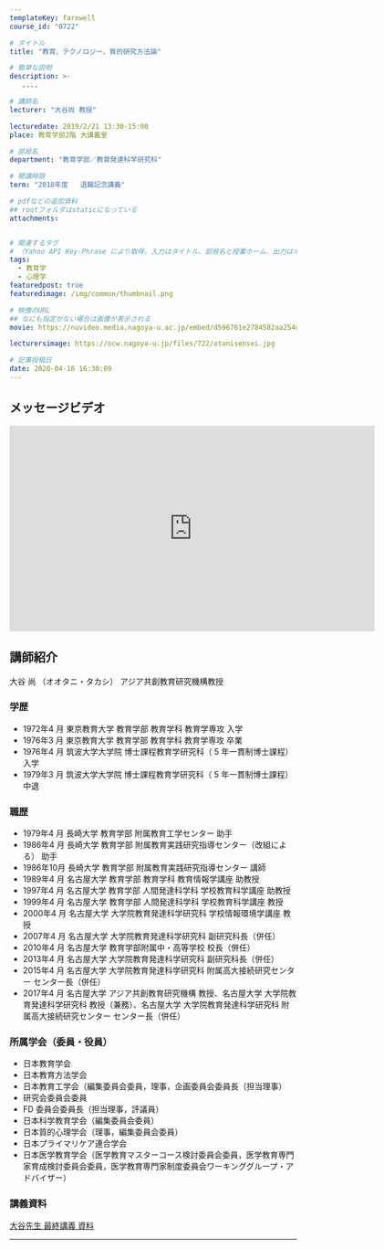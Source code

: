 ```yaml
---
templateKey: farewell
course_id: "0722"

# タイトル
title: "教育、テクノロジー、質的研究方法論"

# 簡単な説明
description: >-
   ....

# 講師名
lecturer: "大谷尚 教授"

lecturedate: 2019/2/21 13:30-15:00
place: 教育学部2階 大講義室

# 部局名
department: "教育学部／教育発達科学研究科"

# 開講時限
term: "2018年度	退職記念講義"

# pdfなどの追加資料
## rootフォルダはstaticになっている
attachments:


# 関連するタグ
# （Yahoo API Key-Phrase により取得。入力はタイトル、部局名と授業ホーム、出力はキーフレーズ（tags））
tags:
  - 教育学
  - 心理学
featuredpost: true
featuredimage: /img/common/thumbnail.png

# 映像のURL
## なにも指定がない場合は画像が表示される
movie: https://nuvideo.media.nagoya-u.ac.jp/embed/d596761e2784582aa254d1837a032cc4f3357eed

lecturersimage: https://ocw.nagoya-u.jp/files/722/otanisensei.jpg

# 記事投稿日
date: 2020-04-16 16:30:09
---
```

## メッセージビデオ
<iframe src="https://nuvideo.media.nagoya-u.ac.jp/embed/497d980bb11f96bba29b0cfec00a802923de2f71" width="640" height="360" frameborder="0" allowfullscreen></iframe>

## 講師紹介

大谷 尚 （オオタニ・タカシ） アジア共創教育研究機構教授 

### 学歴

  * 1972年4 月  東京教育大学 教育学部 教育学科 教育学専攻 入学
  * 1976年3 月  東京教育大学 教育学部 教育学科 教育学専攻 卒業
  * 1976年4 月  筑波大学大学院 博士課程教育学研究科（ 5 年一貫制博士課程） 入学
  * 1979年3 月  筑波大学大学院 博士課程教育学研究科（ 5 年一貫制博士課程） 中退

### 職歴   

  * 1979年4 月  長崎大学 教育学部 附属教育工学センター 助手
  * 1986年4 月  長崎大学 教育学部 附属教育実践研究指導センター（改組による） 助手
  * 1986年10月  長崎大学 教育学部 附属教育実践研究指導センター 講師
  * 1989年4 月  名古屋大学 教育学部 教育学科 教育情報学講座 助教授
  * 1997年4 月  名古屋大学 教育学部 人間発達科学科 学校教育科学講座 助教授
  * 1999年4 月  名古屋大学 教育学部 人間発達科学科 学校教育科学講座 教授
  * 2000年4 月  名古屋大学 大学院教育発達科学研究科 学校情報環境学講座 教授
  * 2007年4 月  名古屋大学 大学院教育発達科学研究科 副研究科長（併任）
  * 2010年4 月  名古屋大学 教育学部附属中・高等学校 校長（併任）
  * 2013年4 月  名古屋大学 大学院教育発達科学研究科 副研究科長（併任）
  * 2015年4 月  名古屋大学 大学院教育発達科学研究科 附属高大接続研究センター センター長（併任）
  * 2017年4 月  名古屋大学 アジア共創教育研究機構 教授、名古屋大学 大学院教育発達科学研究科 教授（兼務）、名古屋大学 大学院教育発達科学研究科 附属高大接続研究センター センター長（併任）
    
### 所属学会（委員・役員）
    
  * 日本教育学会
  * 日本教育方法学会
  * 日本教育工学会（編集委員会委員，理事，企画委員会委員長（担当理事）
  * 研究会委員会委員
  * FD 委員会委員長（担当理事，評議員）
  * 日本科学教育学会（編集委員会委員）
  * 日本質的心理学会（理事，編集委員会委員）
  * 日本プライマリケア連合学会
  * 日本医学教育学会（医学教育マスターコース検討委員会委員，医学教育専門家育成検討委員会委員，医学教育専門家制度委員会ワーキンググループ・アドバイザー）


### 講義資料

[大谷先生 最終講義 資料](https://ocw.nagoya-u.jp/files/722/slides.pdf) 


-----
